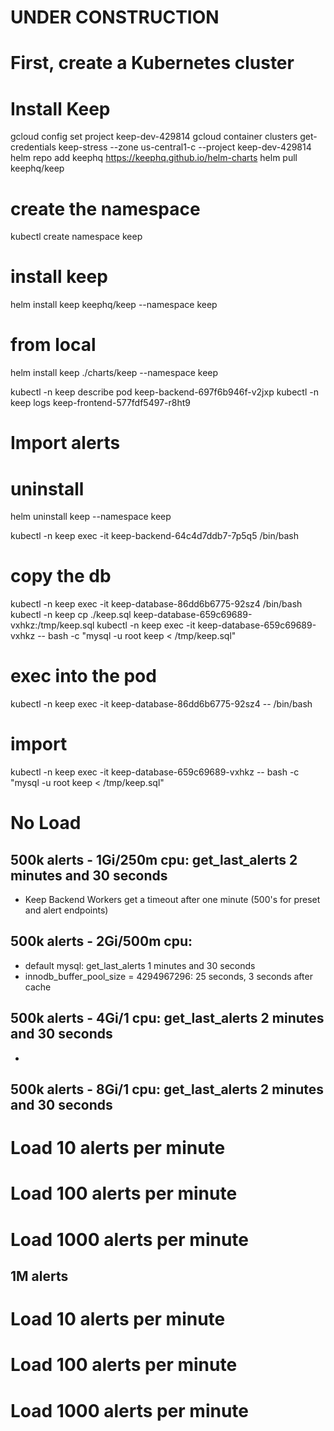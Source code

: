 
# UNDER CONSTRUCTION

# First, create a Kubernetes cluster


# Install Keep
gcloud config set project keep-dev-429814
gcloud container clusters get-credentials keep-stress --zone us-central1-c --project keep-dev-429814
helm repo add keephq https://keephq.github.io/helm-charts
helm pull keephq/keep
# create the namespace
kubectl create namespace keep
# install keep
helm install keep keephq/keep --namespace keep
# from local
helm install keep ./charts/keep --namespace keep

kubectl -n keep describe pod keep-backend-697f6b946f-v2jxp
kubectl -n keep logs keep-frontend-577fdf5497-r8ht9
# Import alerts

# uninstall
helm uninstall keep --namespace keep

kubectl -n keep exec -it keep-backend-64c4d7ddb7-7p5q5 /bin/bash
# copy the db
kubectl -n keep exec -it keep-database-86dd6b6775-92sz4 /bin/bash
kubectl -n keep cp ./keep.sql keep-database-659c69689-vxhkz:/tmp/keep.sql
kubectl -n keep exec -it keep-database-659c69689-vxhkz  -- bash -c "mysql -u root keep < /tmp/keep.sql"
# exec into the pod
kubectl -n keep exec -it keep-database-86dd6b6775-92sz4 -- /bin/bash
# import
kubectl -n keep exec -it keep-database-659c69689-vxhkz  -- bash -c "mysql -u root keep < /tmp/keep.sql"

# No Load
## 500k alerts - 1Gi/250m cpu: get_last_alerts 2 minutes and 30 seconds
- Keep Backend Workers get a timeout after one minute (500's for preset and alert endpoints)
## 500k alerts - 2Gi/500m cpu:
- default mysql: get_last_alerts 1 minutes and 30 seconds
- innodb_buffer_pool_size = 4294967296: 25 seconds, 3 seconds after cache
## 500k alerts - 4Gi/1 cpu: get_last_alerts 2 minutes and 30 seconds
-
## 500k alerts - 8Gi/1 cpu: get_last_alerts 2 minutes and 30 seconds

# Load 10 alerts per minute

# Load 100 alerts per minute

# Load 1000 alerts per minute


## 1M alerts
# Load 10 alerts per minute

# Load 100 alerts per minute

# Load 1000 alerts per minute
